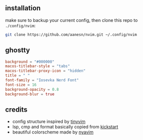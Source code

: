 ## installation

make sure to backup your current config, then clone this repo to `./config/nvim`:

```sh
git clone https://github.com/aanesn/nvim.git ~/.config/nvim
```

## ghostty

```toml
background = "#000000"
macos-titlebar-style = "tabs"
macos-titlebar-proxy-icon = "hidden"
title = " "
font-family = "Iosevka Nerd Font"
font-size = 16
background-opacity = 0.8
background-blur = true
```

## credits

- config structure inspired by [tinyvim](https://github.com/NvChad/tinyvim)
- lsp, cmp and format basically copied from [kickstart](https://github.com/nvim-lua/kickstart.nvim)
- beautiful colorscheme made by [nyavim](https://github.com/anAcc22)
